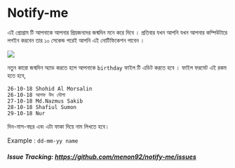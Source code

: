 # Notify-me
এই প্রোগ্রাম টি আপনাকে আপনার প্রিয়জনদের জন্মদিন মনে করে দিবে । প্রতিবার যখন আপনি যখন আপনার কম্পিউটারে লগইন করবেন তার ১০ সেকেন্ড পরেই আপনি এই নোটিফিকেশন পাবেন । 

![](https://github.com/menon92/notify-me/blob/master/image.png)

নতুন কারো জন্মদিন অ্যাড করতে হলে আপনাকে `birthday` ফাইল টি এডিট করতে হবে । ফাইল ফরমেট এই রকম হতে হবে, 
```
26-10-18 Shohid Al Morsalin
26-10-18 আশফ উদ দৌলা
27-10-18 Md.Nazmus Sakib
28-10-18 Shafiul Sumon
29-10-18 Nur
```
দিন-মাস-বছর এবং এটা ফাকা দিয়ে নাম লিখতে হবে।

Example : `dd-mm-yy name`

##### Issue Tracking: https://github.com/menon92/notify-me/issues


